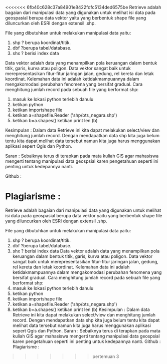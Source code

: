<<<<<<< 6fb40c628c37a84901e8422fdfc5134ded6575be
Retrieve adalah bagaian dari manipulasi data yang digunakan untuk melihat isi data pada geospasial berupa data vektor yaitu yang berbentuk shape file yang diluncurkan oleh ESRI dengan extensil .shp. 

File yang dibutuhkan untuk melakukan manipulasi data yaitu:
1. shp ? berupa koordinat/titik.
2. dbf  ?berupa tabel/database.
3. shx ? berisi index data

Data vektor adalah data yang menampilkan pola keruangan dalam bentuk titik, garis, kurva atau poligon. Data vektor sangat baik untuk merepresentasikan fitur-fitur jaringan jalan, gedung, rel kereta dan letak koordinat. Kelemahan data ini adalah ketidakmampuannya dalam mengakomodasi perubahan fenomena yang bersifat gradual.
Cara menghitung jumlah record pada sebuah file yang berformat shp:

1.	masuk ke lokasi python terlebih dahulu 
2.	ketikan python 
3.	ketikan importshape file 
4.	ketikan a=shapefile.Reader ('shp/bts_negara.shp') 
5.	ketikan b=a.shapes() ketikan print len (b)

Kesimpulan : 
Dalam data Retrieve ini kita dapat melakukan select/view dan menghitung jumlah record. Dengan mendapatkan data shp kita juga belum tentu kita dapat melihat data tersebut namun kita juga harus menggunakan aplikasi sepert Qgis dan Python.

Saran :
Sebaiknya terus di terapkan pada mata kuliah GIS agar mahasiswa mengerti tentang manipulasi data geospsial karen pengetahuan seperti ini penting untuk kedepannya nanti.

Github : 

Plagiarisme :
=======
Retrieve adalah bagaian dari manipulasi data yang digunakan untuk melihat isi data pada geospasial berupa data vektor yaitu yang berbentuk shape file yang diluncurkan oleh ESRI dengan extensil .shp. 

File yang dibutuhkan untuk melakukan manipulasi data yaitu:
1. shp ? berupa koordinat/titik.
2. dbf  ?berupa tabel/database.
3. shx ? berisi index data 
Data vektor adalah data yang menampilkan pola keruangan dalam bentuk titik, garis, kurva atau poligon. Data vektor sangat baik untuk merepresentasikan fitur-fitur jaringan jalan, gedung, rel kereta dan letak koordinat. Kelemahan data ini adalah ketidakmampuannya dalam mengakomodasi perubahan fenomena yang bersifat gradual.
Cara menghitung jumlah record pada sebuah file yang berformat shp:
1.	masuk ke lokasi python terlebih dahulu 
2.	ketikan python 
3.	ketikan importshape file 
4.	ketikan a=shapefile.Reader ('shp/bts_negara.shp') 
5.	ketikan b=a.shapes() ketikan print len (b)
Kesimpulan : 
Dalam data Retrieve ini kita dapat melakukan select/view dan menghitung jumlah record. Dengan mendapatkan data shp kita juga belum tentu kita dapat melihat data tersebut namun kita juga harus menggunakan aplikasi sepert Qgis dan Python.
Saran :
Sebaiknya terus di terapkan pada mata kuliah GIS agar mahasiswa mengerti tentang manipulasi data geospsial karen pengetahuan seperti ini penting untuk kedepannya nanti.
Github : 
Plagiarisme :
>>>>>>> pertemuan 3

